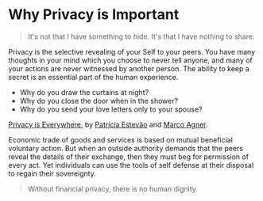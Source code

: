 # Why Privacy is Important

> It's not that I have something to hide. It's that I have nothing to share.

Privacy is the selective revealing of your Self to your peers.
You have many thoughts in your mind which you choose to never tell anyone, and many of your actions are never witnessed by another person.
The ability to keep a secret is an essential part of the human experience.

- Why do you draw the curtains at night?
- Why do you close the door when in the shower?
- Why do you send your love letters only to your spouse?

[Privacy is Everywhere](https://youtu.be/laem7G6LPAM), by [Patrícia Estevão](https://twitter.com/patestevao) and [Marco Agner](https://twitter.com/marcoagner).

Economic trade of goods and services is based on mutual beneficial voluntary action. But when an outside authority demands that the peers reveal the details of their exchange, then they must beg for permission of every act.
Yet individuals can use the tools of self defense at their disposal to regain their sovereignty.

> Without financial privacy, there is no human dignity.
